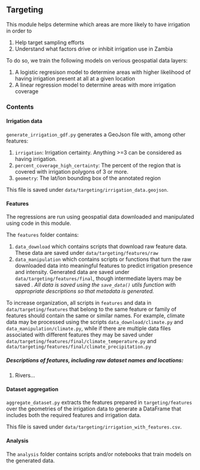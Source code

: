 ## Targeting

This module helps determine which areas are more likely to have irrigation in order to 
1. Help target sampling efforts 
1. Understand what factors drive or inhibit irrigation use in Zambia

To do so, we train the following models on verious geospatial data layers:  
1. A logistic regresison model to determine areas with higher likelihood of having irrigation present at all at a given location 
1. A linear regression model to determine areas with more irrigation coverage 

### Contents

#### Irrigation data
`generate_irrigation_gdf.py` generates a GeoJson file with, among other features: 
1. `irrigation`: Irrigation certainty. Anything >=3 can be considered as having irrigation.
1. `percent_coverage_high_certainty`: The percent of the region that is covered with irrigation polygons of 3 or more. 
1. `geometry`: The lat/lon bounding box of the annotated region

This file is saved under `data/targeting/irrigation_data.geojson`. 

#### Features
The regressions are run using geospatial data downloaded and manipulated using code in this module. 

The `features` folder contains: 
1. `data_download` which contains scripts that download raw feature data. These data are saved under `data/targeting/features/raw`
1. `data_manipulation` which contains scripts or functions that turn the raw downloaded data into meaningful features to predict irrigation presence and intensity. Generated data are saved under `data/targeting/features/final`, though intermediate layers may be saved . *All data is saved using the `save_data()` utils function with appropriate descriptions so that metadata is generated.*

To increase organization, all scripts in `features` and data in `data/targeting/features` that belong to the same feature or family of features should contain the same or similar names. For example, climate data may be processed using the scripts `data_download/climate.py` and `data_manipulation/climate.py`, while if there are multiple data files associated with different features they may be saved under `data/targeting/features/final/climate_temperature.py` and `data/targeting/features/final/climate_precipitation.py`

##### Descriptions of features, including raw dataset names and locations: 
1. Rivers...

#### Dataset aggregation
`aggregate_dataset.py` extracts the features prepared in `targeting/features` over the geometries of the irrigation data to generate a DataFrame that includes both the required features and irrigation data. 

This file is saved under `data/targeting/irrigation_with_features.csv`. 

#### Analysis
The `analysis` folder contains scripts and/or notebooks that train models on the generated data. 